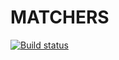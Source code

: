 # MATCHERS

[![Build status](https://ci.appveyor.com/api/projects/status/m5m1uvp668uycrqm?svg=true)](https://ci.appveyor.com/project/chetakogo/matchers)